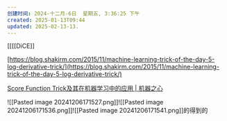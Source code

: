 ```yaml
---
创建时间: 2024-十二月-6日  星期五, 3:36:25 下午
created: 2025-01-13T09:44
updated: 2025-02-13-13.
---
```

[[[[DiCE]]

[https://blog.shakirm.com/2015/11/machine-learning-trick-of-the-day-5-log-derivative-trick/](https://blog.shakirm.com/2015/11/machine-learning-trick-of-the-day-5-log-derivative-trick/)

[Score Function Trick及其在机器学习中的应用 \| 机器之心](https://www.jiqizhixin.com/articles/2019-09-16-8)


![[Pasted image 20241206171527.png]]![[Pasted image 20241206171536.png]]![[Pasted image 20241206171541.png]]的得到的